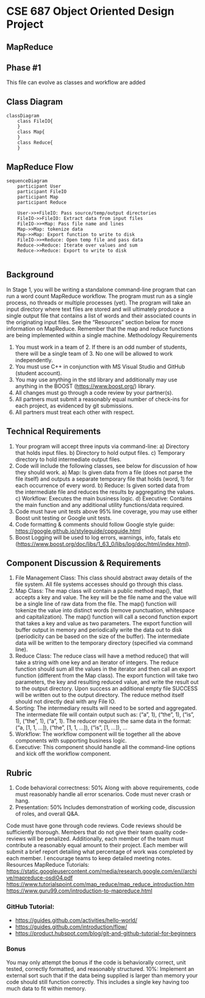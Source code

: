 # CSE 687 Object Oriented Design Project
## MapReduce
## Phase #1

This file can evolve as classes and workflow are added

## Class Diagram

```mermaid
classDiagram
    class FileIO{
    }
    class Map{
    }
    class Reduce{
    }
```

## MapReduce Flow

```mermaid
sequenceDiagram
    participant User
    participant FileIO
    participant Map
    participant Reduce
    
    User->>+FileIO: Pass source/temp/output directories
    FileIO->>FileIO: Extract data from input files
    FileIO->>+Map: Pass file name and lines 
    Map->>Map: tokenize data 
    Map->>Map: Export function to write to disk
    FileIO->>+Reduce: Open temp file and pass data
    Reduce->>Reduce: Iterate over values and sum 
    Reduce->>Reduce: Export to write to disk
     
```


## Background
In Stage 1, you will be writing a standalone command-line program that can run a word count MapReduce workflow.
The program must run as a single process, no threads or multiple processes (yet). The program will take an input
directory where text files are stored and will ultimately produce a single output file that contains a list of words
and their associated counts in the originating input files.
See the “Resources” section below for more information on MapReduce.
Remember that the map and reduce functions are being implemented within a single machine.
Methodology Requirements
1. You must work in a team of 2. If there is an odd number of students, there will be a single team of 3. No one
   will be allowed to work independently.
2.  You must use C++ in conjunction with MS Visual Studio and GitHub (student account).
3. You may use anything in the std library and additionally may use anything in the BOOST (https://www.boost.org/) library.
4. All changes must go through a code review by your partner(s).
5. All partners must submit a reasonably equal number of check-ins for each project, as evidenced by git submissions.
6. All partners must treat each other with respect.
## Technical Requirements
1) Your program will accept three inputs via command-line:
   a) Directory that holds input files.
   b) Directory to hold output files.
   c) Temporary directory to hold intermediate output files.
2) Code will include the following classes, see below for discussion of how they should work.
   a) Map: Is given data from a file (does not parse the file itself) and outputs a separate temporary file that
   holds (word, 1) for each occurrence of every word.
   b) Reduce: Is given sorted data from the intermediate file and reduces the results by aggregating the values.
   c) Workflow: Executes the main business logic.
   d) Executive: Contains the main function and any additional utility functions/data required.
3) Code must have unit tests above 95% line coverage, you may use either Boost unit testing or Google unit tests.
4) Code formatting & comments should follow Google style guide: https://google.github.io/styleguide/cppguide.html
5) Boost Logging will be used to log errors, warnings, info, fatals etc (https://www.boost.org/doc/libs/1_63_0/libs/log/doc/html/index.html).
## Component Discussion & Requirements
1) File Management Class: This class should abstract away details of the file system. All file systems accesses
   should go through this class.
2) Map Class: The map class will contain a public method map(), that accepts a key and value. The key will be the
   file name and the value will be a single line of raw data from the file. The map() function will tokenize the
   value into distinct words (remove punctuation, whitespace and capitalization). The map() function will call a
   second function export that takes a key and value as two parameters. The export function will buffer output in memory
   and periodically write the data out to disk (periodicity can be based on the size of the buffer). The
   intermediate data will be written to the temporary directory (specified via command line).
3) Reduce Class: The reduce class will have a method reduce() that will take a string with one key and an iterator
   of integers. The reduce function should sum all the values in the iterator and then call an export function
   (different from the Map class). The export function will take two parameters, the key and resulting reduced
   value, and write the result out to the output directory. Upon success an additional empty file SUCCESS
   will be written out to the output directory. The reduce method itself should not directly deal with any
   File IO.
4) Sorting: The intermediary results will need to be sorted and aggregated. The intermediate file will contain
   output such as: (“a”, 1), (“the”, 1), (“is”, 1), (“the”, 1), (“a”, 1). The reducer requires the same data in
   the format:
   (“a, [1, 1, …]), (“the”, [1, 1, …]), (“is”, [1, …]), …
5) Workflow: The workflow component will tie together all the above components with supporting business logic.
6) Executive: This component should handle all the command-line options and kick off the workflow component.
## Rubric
1) Code behavioral correctness: 50%
   Along with above requirements, code must reasonably handle all error scenarios. Code must never crash or hang.
2) Presentation: 50%
   Includes demonstration of working code, discussion of roles, and overall Q&A.

Code must have gone through code reviews. Code reviews should be sufficiently thorough. Members that do not give
their team quality code-reviews will be penalized.
Additionally, each member of the team must contribute a reasonably equal amount to their project. Each member will
submit a brief report detailing what percentage of work was completed by each member. I encourage teams to keep
detailed meeting notes.
Resources
MapReduce Tutorials:
https://static.googleusercontent.com/media/research.google.com/en//archive/mapreduce-osdi04.pdf
https://www.tutorialspoint.com/map_reduce/map_reduce_introduction.htm
https://www.guru99.com/introduction-to-mapreduce.html

### GitHub Tutorial:
- https://guides.github.com/activities/hello-world/
- https://guides.github.com/introduction/flow/
- https://product.hubspot.com/blog/git-and-github-tutorial-for-beginners
### Bonus
You may only attempt the bonus if the code is behaviorally correct, unit tested, correctly formatted, and reasonably structured.
10%: Implement an external sort such that if the data being supplied is larger than memory your code should still
function correctly. This includes a single key having too much data to fit within memory.